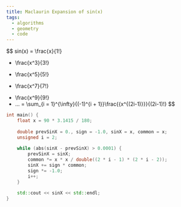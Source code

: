 ```yaml
---
title: Maclaurin Expansion of sin(x)
tags:
  - algorithms
  - geometry
  - code
---
```


$$
sin(x) = 
\frac{x}{1!} 
- \frac{x^3}{3!}
+ \frac{x^5}{5!}
- \frac{x^7}{7!}
+ \frac{x^9}{9!} 
+ ...
= \sum_{i = 1}^{\infty}{(-1)^{i + 1}}\frac{{x^{(2i-1)}}}{(2i-1)!}
$$
```cpp
int main() {  
    float x = 90 * 3.1415 / 180;  
  
    double prevSinX = 0., sign = -1.0, sinX = x, common = x;  
    unsigned i = 2;  
  
    while (abs(sinX - prevSinX) > 0.0001) {  
        prevSinX = sinX;  
        common *= x * x / double((2 * i - 1) * (2 * i - 2));  
        sinX += sign * common;  
        sign *= -1.0;  
        i++;  
    }  
  
    std::cout << sinX << std::endl;  
}
```
